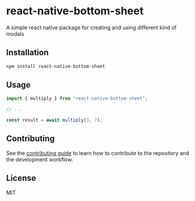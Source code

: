 # react-native-bottom-sheet

A simple react native package for creating and using different kind of modals

## Installation

```sh
npm install react-native-bottom-sheet
```

## Usage

```js
import { multiply } from "react-native-bottom-sheet";

// ...

const result = await multiply(3, 7);
```

## Contributing

See the [contributing guide](CONTRIBUTING.md) to learn how to contribute to the repository and the development workflow.

## License

MIT
